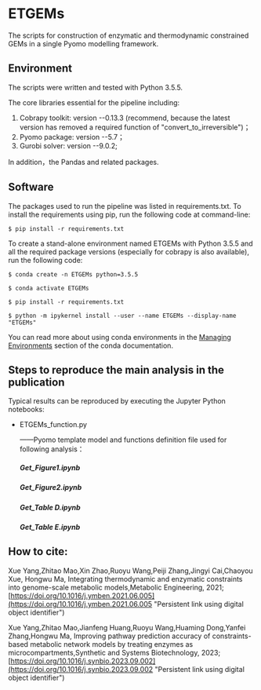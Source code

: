 # ETGEMs

The  scripts for construction of enzymatic and thermodynamic constrained GEMs in a single Pyomo modelling framework.

## Environment

The scripts were written and tested with Python 3.5.5.

The core libraries essential for the pipeline including:

1) Cobrapy toolkit: version --0.13.3 (recommend, because the latest version has removed a required function of "convert_to_irreversible")；
2) Pyomo package: version --5.7；
3) Gurobi solver: version --9.0.2;

In addition，the Pandas and related packages.

## Software

The packages used to run the pipeline was listed in requirements.txt. To install the requirements using pip, run the following code at command-line:

```shell
$ pip install -r requirements.txt
```

To create a stand-alone environment named ETGEMs with Python 3.5.5 and all the required package versions (especially for cobrapy is also available), run the following code:

```shell
$ conda create -n ETGEMs python=3.5.5
```

```shell
$ conda activate ETGEMs
```

```shell
$ pip install -r requirements.txt
```

```shell
$ python -m ipykernel install --user --name ETGEMs --display-name "ETGEMs"
```

  You can read more about using conda environments in the [Managing Environments](http://conda.pydata.org/docs/using/envs.html) section of the conda documentation.

## Steps to reproduce the main analysis in the publication

Typical results can be reproduced by executing the Jupyter Python notebooks:

+ ETGEMs_function.py

  ——Pyomo template model and functions definition file used for following analysis：

  ##### Get_Figure1.ipynb

  ##### Get_Figure2.ipynb

  ##### Get_Table D.ipynb

  ##### Get_Table E.ipynb


## How to cite:

Xue Yang,Zhitao Mao,Xin Zhao,Ruoyu Wang,Peiji Zhang,Jingyi Cai,Chaoyou Xue, Hongwu Ma, Integrating thermodynamic and enzymatic constraints into genome-scale metabolic models,Metabolic Engineering, 2021; [https://doi.org/10.1016/j.ymben.2021.06.005](https://doi.org/10.1016/j.ymben.2021.06.005 "Persistent link using digital object identifier")

Xue Yang,Zhitao Mao,Jianfeng Huang,Ruoyu Wang,Huaming Dong,Yanfei Zhang,Hongwu Ma, Improving pathway prediction accuracy of constraints-based metabolic network models by treating enzymes as microcompartments,Synthetic and Systems Biotechnology, 2023; [https://doi.org/10.1016/j.synbio.2023.09.002](https://doi.org/10.1016/j.synbio.2023.09.002 "Persistent link using digital object identifier")
